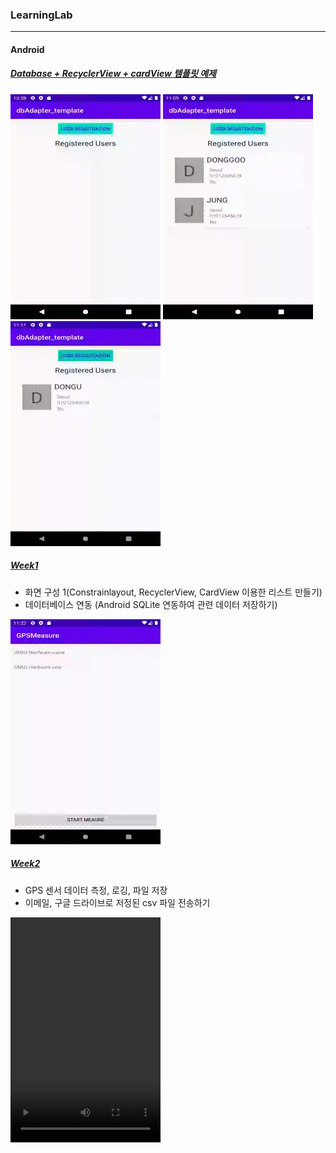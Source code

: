 ### LearningLab
---

#### Android

##### [Database + RecyclerView + cardView 템플릿 예제](https://github.com/dgjung0220/LearningLab/tree/master/dbAdapter_template)

<p float="left">
  <img src="/upload/device-2020-07-01-225911.gif" alt="device-2020-07-01-225911" width="240" height="360" />
  <img src="/upload/2.gif" alt="device-2020-07-01-225911" width="240" height="360" />
  <img src="/upload/3.gif" alt="device-2020-07-01-225911" width="240" height="360" />
 </p>

##### [Week1](https://github.com/dgjung0220/LearningLab/tree/master/week1)

- 화면 구성 1(Constrainlayout, RecyclerView, CardView 이용한 리스트 만들기)
- 데이터베이스 연동 (Android SQLite 연동하여 관련 데이터 저장하기)
 <img src="/upload/week1.gif" alt="week1" width="240" height="360" />
 
##### [Week2](https://github.com/dgjung0220/LearningLab/tree/master/week2)

- GPS 센서 데이터 측정, 로깅, 파일 저장
- 이메일, 구글 드라이브로 저정된 csv 파일 전송하기
 <video src="/upload/week2.webm" alt="week2" width="240" height="360" />

##### Week3

- Node.js 를 이용한 서버 프로그램 구현
- 안드로이드에서 서버로 데이터 실시간 전송하기
- (Option) Realtime Database 
